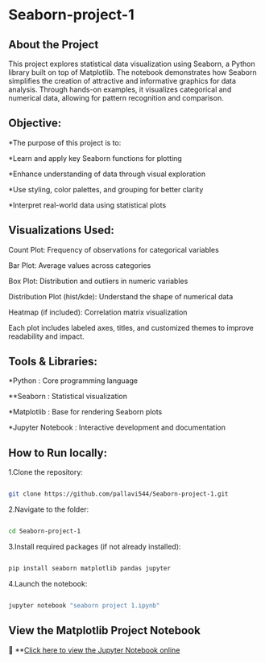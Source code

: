 # Seaborn-project-1
## About the Project
This project explores statistical data visualization using Seaborn, a Python library built on top of Matplotlib. The notebook demonstrates how Seaborn simplifies the creation of attractive and informative graphics for data analysis. Through hands-on examples, it visualizes categorical and numerical data, allowing for pattern recognition and comparison.

## Objective:

*The purpose of this project is to:

*Learn and apply key Seaborn functions for plotting

*Enhance understanding of data through visual exploration

*Use styling, color palettes, and grouping for better clarity

*Interpret real-world data using statistical plots

## Visualizations Used:

Count Plot: Frequency of observations for categorical variables

Bar Plot: Average values across categories

Box Plot: Distribution and outliers in numeric variables

Distribution Plot (hist/kde): Understand the shape of numerical data

Heatmap (if included): Correlation matrix visualization

Each plot includes labeled axes, titles, and customized themes to improve readability and impact.

## Tools & Libraries:

*Python	: Core programming language

**Seaborn	: Statistical visualization

*Matplotlib :	Base for rendering Seaborn plots

*Jupyter Notebook	: Interactive development and documentation


## How to Run locally:

1.Clone the repository:

```bash

git clone https://github.com/pallavi544/Seaborn-project-1.git

```

2.Navigate to the folder:

```bash

cd Seaborn-project-1

```

3.Install required packages (if not already installed):

```bash

pip install seaborn matplotlib pandas jupyter

```

4.Launch the notebook:

```bash

jupyter notebook "seaborn project 1.ipynb"

```

##  View the Matplotlib Project Notebook

📘 **[Click here to view the Jupyter Notebook online](https://github.com/pallavi544/Seaborn-project-1/blob/main/seaborn%20project%201.ipynb)
